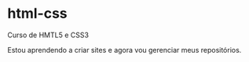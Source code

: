 # html-css
 Curso de HMTL5 e CSS3

Estou aprendendo a criar sites e agora vou gerenciar meus repositórios.
